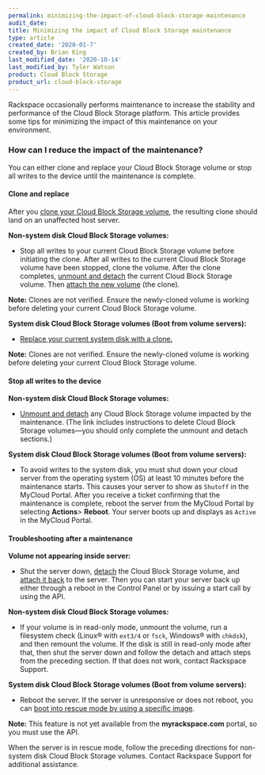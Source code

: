 ```yaml
---
permalink: minimizing-the-impact-of-cloud-block-storage-maintenance
audit_date:
title: Minimizing the impact of Cloud Block Storage maintenance
type: article
created_date: '2020-01-7'
created_by: Brian King
last_modified_date: '2020-10-14'
last_modified_by: Tyler Watson
product: Cloud Block Storage
product_url: cloud-block-storage
---
```


Rackspace occasionally performs maintenance to increase the stability
and performance of the Cloud Block Storage platform. This article provides
some tips for minimizing the impact of this maintenance on your environment.

###  How can I reduce the impact of the maintenance?

You can either clone and replace your Cloud Block Storage volume or stop all writes to the device
until the maintenance is complete.

#### Clone and replace

After you [clone your Cloud Block Storage volume](/support/how-to/create-a-clone-of-a-cloud-block-storage-volume/), the resulting clone should land on an unaffected host server.

**Non-system disk Cloud Block Storage volumes:**

- Stop all writes to your current Cloud Block Storage volume before initiating the clone. After all writes to the current Cloud Block Storage volume have been stopped, clone the volume. After the clone completes, [unmount and detach](/support/how-to/detach-and-delete-cloud-block-storage-volumes/) the current Cloud Block Storage volume. Then [attach the new volume](/support/how-to/create-and-attach-a-cloud-block-storage-volume/) (the clone).

**Note:** Clones are not verified. Ensure the newly-cloned volume is working before deleting your current Cloud Block Storage volume.

**System disk Cloud Block Storage volumes (Boot from volume servers):**

- [Replace your current system disk with a clone.](/support/how-to/increase-size-of-cloud-boot-from-volume-server-system-disk/)

**Note:** Clones are not verified. Ensure the newly-cloned volume is working before deleting your current Cloud Block Storage volume.

#### Stop all writes to the device

**Non-system disk Cloud Block Storage volumes:**

- [Unmount and detach](/support/how-to/detach-and-delete-cloud-block-storage-volumes/) any Cloud Block Storage volume impacted by the maintenance. (The link includes instructions to delete Cloud Block Storage volumes&mdash;you should only complete the unmount and detach sections.)

**System disk Cloud Block Storage volumes (Boot from volume servers):**

- To avoid writes to the system disk, you must shut down your cloud server from the operating system (OS) at least 10 minutes before the maintenance starts. This causes your server to show as `Shutoff` in the MyCloud Portal. After you receive a ticket confirming that the maintenance is complete, reboot the server from the MyCloud Portal by selecting **Actions**> **Reboot**. Your server boots up and displays as `Active` in the MyCloud Portal.

#### Troubleshooting after a maintenance

**Volume not appearing inside server:**

- Shut the server down, [detach](/support/how-to/detach-and-delete-cloud-block-storage-volumes/) the Cloud Block Storage volume, and [attach it back](/support/how-to/create-and-attach-a-cloud-block-storage-volume/) to the server. Then you can start your server back up either through a reboot in the Control Panel or by issuing a start call by using the API. 

**Non-system disk Cloud Block Storage volumes:**

- If your volume is in read-only mode, unmount the volume, run a filesystem check
(Linux&reg; with `ext3/4` or `fsck`, Windows&reg; with `chkdsk`), and then remount the volume. If the disk is still in read-only mode after that, then shut the server down and follow the detach and attach steps from the preceding section. If that does not work, contact Rackspace Support.

**System disk Cloud Block Storage volumes (Boot from volume servers):**

- Reboot the server. If the server is unresponsive or does not reboot, you can [boot
into rescue mode by using a specific image](https://developer.rackspace.com/docs/cloud-servers/v2/api-reference/svr-basic-operations/#rescue-specified-server).

**Note:** This feature is not yet available from the **myrackspace.com** portal, so you must use the API.

When the server is in rescue mode, follow the preceding directions for non-system disk Cloud Block Storage volumes. Contact Rackspace Support for additional assistance.
